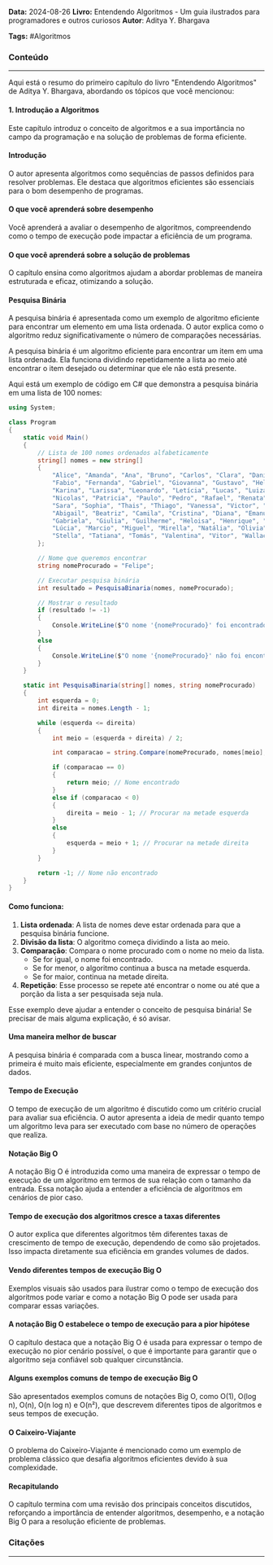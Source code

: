 **Data:** 2024-08-26
**Livro:**  Entendendo Algoritmos - Um guia ilustrados para programadores e outros curiosos
**Autor**:  Aditya Y. Bhargava

**Tags:** #Algoritmos

### Conteúdo
----------------
Aqui está o resumo do primeiro capítulo do livro "Entendendo Algoritmos" de Aditya Y. Bhargava, abordando os tópicos que você mencionou:

#### 1. Introdução a Algoritmos
Este capítulo introduz o conceito de algoritmos e a sua importância no campo da programação e na solução de problemas de forma eficiente.

#### Introdução
O autor apresenta algoritmos como sequências de passos definidos para resolver problemas. Ele destaca que algoritmos eficientes são essenciais para o bom desempenho de programas.

#### O que você aprenderá sobre desempenho
Você aprenderá a avaliar o desempenho de algoritmos, compreendendo como o tempo de execução pode impactar a eficiência de um programa.

#### O que você aprenderá sobre a solução de problemas
O capítulo ensina como algoritmos ajudam a abordar problemas de maneira estruturada e eficaz, otimizando a solução.

#### Pesquisa Binária
A pesquisa binária é apresentada como um exemplo de algoritmo eficiente para encontrar um elemento em uma lista ordenada. O autor explica como o algoritmo reduz significativamente o número de comparações necessárias.

A pesquisa binária é um algoritmo eficiente para encontrar um item em uma lista ordenada. Ela funciona dividindo repetidamente a lista ao meio até encontrar o item desejado ou determinar que ele não está presente.

Aqui está um exemplo de código em C# que demonstra a pesquisa binária em uma lista de 100 nomes:

```csharp
using System;

class Program
{
    static void Main()
    {
        // Lista de 100 nomes ordenados alfabeticamente
        string[] nomes = new string[]
        {
            "Alice", "Amanda", "Ana", "Bruno", "Carlos", "Clara", "Daniel", "Diego", "Eduardo", "Elena",
            "Fabio", "Fernanda", "Gabriel", "Giovanna", "Gustavo", "Helena", "Igor", "Isabela", "João", "Julia",
            "Karina", "Larissa", "Leonardo", "Letícia", "Lucas", "Luiza", "Marcos", "Mariana", "Matheus", "Melissa",
            "Nicolas", "Patricia", "Paulo", "Pedro", "Rafael", "Renata", "Roberto", "Rodrigo", "Sabrina", "Samuel",
            "Sara", "Sophia", "Thais", "Thiago", "Vanessa", "Victor", "Vinicius", "Yasmin", "Zoe", // até aqui 50 nomes
            "Abigail", "Beatriz", "Camila", "Cristina", "Diana", "Emanuel", "Evelyn", "Fabiana", "Felipe", "Fernando",
            "Gabriela", "Giulia", "Guilherme", "Heloisa", "Henrique", "Isadora", "Jorge", "Júlio", "Kevin", "Larissa",
            "Lúcia", "Marcio", "Miguel", "Mirella", "Natália", "Olivia", "Pietro", "Rafaela", "Ricardo", "Sofia",
            "Stella", "Tatiana", "Tomás", "Valentina", "Vitor", "Wallace", "William", "Xavier", "Yago", "Zara" // até 100 nomes
        };

        // Nome que queremos encontrar
        string nomeProcurado = "Felipe";

        // Executar pesquisa binária
        int resultado = PesquisaBinaria(nomes, nomeProcurado);

        // Mostrar o resultado
        if (resultado != -1)
        {
            Console.WriteLine($"O nome '{nomeProcurado}' foi encontrado na posição {resultado}.");
        }
        else
        {
            Console.WriteLine($"O nome '{nomeProcurado}' não foi encontrado na lista.");
        }
    }

    static int PesquisaBinaria(string[] nomes, string nomeProcurado)
    {
        int esquerda = 0;
        int direita = nomes.Length - 1;

        while (esquerda <= direita)
        {
            int meio = (esquerda + direita) / 2;

            int comparacao = string.Compare(nomeProcurado, nomes[meio], StringComparison.OrdinalIgnoreCase);

            if (comparacao == 0)
            {
                return meio; // Nome encontrado
            }
            else if (comparacao < 0)
            {
                direita = meio - 1; // Procurar na metade esquerda
            }
            else
            {
                esquerda = meio + 1; // Procurar na metade direita
            }
        }

        return -1; // Nome não encontrado
    }
}
```

#### **Como funciona:**
1. **Lista ordenada**: A lista de nomes deve estar ordenada para que a pesquisa binária funcione.
2. **Divisão da lista**: O algoritmo começa dividindo a lista ao meio.
3. **Comparação**: Compara o nome procurado com o nome no meio da lista.
   - Se for igual, o nome foi encontrado.
   - Se for menor, o algoritmo continua a busca na metade esquerda.
   - Se for maior, continua na metade direita.
4. **Repetição**: Esse processo se repete até encontrar o nome ou até que a porção da lista a ser pesquisada seja nula.

Esse exemplo deve ajudar a entender o conceito de pesquisa binária! Se precisar de mais alguma explicação, é só avisar.

#### Uma maneira melhor de buscar
A pesquisa binária é comparada com a busca linear, mostrando como a primeira é muito mais eficiente, especialmente em grandes conjuntos de dados.

#### Tempo de Execução
O tempo de execução de um algoritmo é discutido como um critério crucial para avaliar sua eficiência. O autor apresenta a ideia de medir quanto tempo um algoritmo leva para ser executado com base no número de operações que realiza.

#### Notação Big O
A notação Big O é introduzida como uma maneira de expressar o tempo de execução de um algoritmo em termos de sua relação com o tamanho da entrada. Essa notação ajuda a entender a eficiência de algoritmos em cenários de pior caso.

#### Tempo de execução dos algoritmos cresce a taxas diferentes
O autor explica que diferentes algoritmos têm diferentes taxas de crescimento de tempo de execução, dependendo de como são projetados. Isso impacta diretamente sua eficiência em grandes volumes de dados.

#### Vendo diferentes tempos de execução Big O
Exemplos visuais são usados para ilustrar como o tempo de execução dos algoritmos pode variar e como a notação Big O pode ser usada para comparar essas variações.

#### A notação Big O estabelece o tempo de execução para a pior hipótese
O capítulo destaca que a notação Big O é usada para expressar o tempo de execução no pior cenário possível, o que é importante para garantir que o algoritmo seja confiável sob qualquer circunstância.

#### Alguns exemplos comuns de tempo de execução Big O
São apresentados exemplos comuns de notações Big O, como O(1), O(log n), O(n), O(n log n) e O(n²), que descrevem diferentes tipos de algoritmos e seus tempos de execução.

#### O Caixeiro-Viajante
O problema do Caixeiro-Viajante é mencionado como um exemplo de problema clássico que desafia algoritmos eficientes devido à sua complexidade.

#### Recapitulando
O capítulo termina com uma revisão dos principais conceitos discutidos, reforçando a importância de entender algoritmos, desempenho, e a notação Big O para a resolução eficiente de problemas.

### Citações
---------

